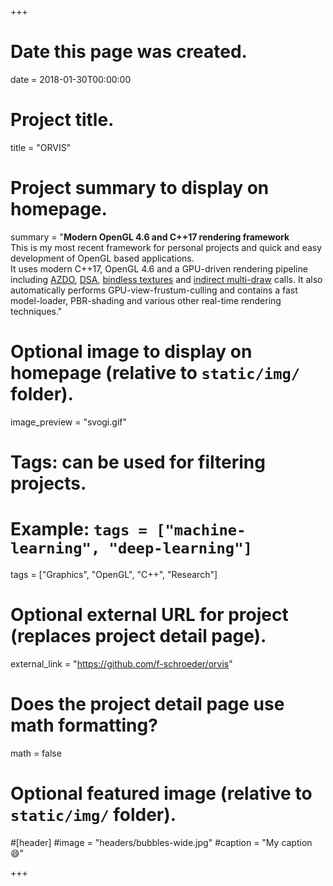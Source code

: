 +++
# Date this page was created.
date = 2018-01-30T00:00:00

# Project title.
title = "ORVIS"

# Project summary to display on homepage.
summary = "<b>Modern OpenGL 4.6 and C++17 rendering framework</b> <br>This is my most recent framework for personal projects and quick and easy development of OpenGL based applications. <br>It uses modern C++17, OpenGL 4.6 and a GPU-driven rendering pipeline including [AZDO](https://www.slideshare.net/CassEveritt/approaching-zero-driver-overhead), [DSA](https://www.khronos.org/opengl/wiki/Direct_State_Access), [bindless textures](https://www.khronos.org/opengl/wiki/Bindless_Texture) and [indirect multi-draw](https://www.khronos.org/opengl/wiki/Vertex_Rendering#Indirect_rendering) calls. It also automatically performs GPU-view-frustum-culling and contains a fast model-loader, PBR-shading and various other real-time rendering techniques."

# Optional image to display on homepage (relative to `static/img/` folder).
image_preview = "svogi.gif"

# Tags: can be used for filtering projects.
# Example: `tags = ["machine-learning", "deep-learning"]`
tags = ["Graphics", "OpenGL", "C++", "Research"]

# Optional external URL for project (replaces project detail page).
external_link = "https://github.com/f-schroeder/orvis"

# Does the project detail page use math formatting?
math = false

# Optional featured image (relative to `static/img/` folder).
#[header]
#image = "headers/bubbles-wide.jpg"
#caption = "My caption :smile:"

+++
